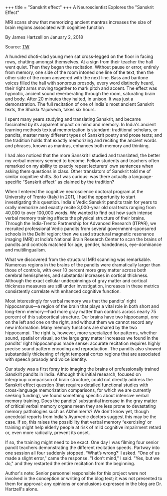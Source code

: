 +++
title = "Sanskrit effect"
+++
A Neuroscientist Explores the "Sanskrit Effect"

MRI scans show that memorizing ancient mantras increases the size of brain regions associated with cognitive function 

By James Hartzell on January 2, 2018

Source: [TW](https://blogs.scientificamerican.com/observations/a-neuroscientist-explores-the-sanskrit-effect/)

A hundred dhoti-clad young men sat cross-legged on the floor in facing rows, chatting amongst themselves. At a sign from their teacher the hall went quiet. Then they began the recitation. Without pause or error, entirely from memory, one side of the room intoned one line of the text, then the other side of the room answered with the next line. Bass and baritone voices filled the hall with sonorous prosody, every word distinctly heard, their right arms moving together to mark pitch and accent. The effect was hypnotic, ancient sound reverberating through the room, saturating brain and body. After 20 minutes they halted, in unison. It was just a demonstration. The full recitation of one of India´s most ancient Sanskrit texts, the Shukla Yajurveda, takes six hours.

I spent many years studying and translating Sanskrit, and became fascinated by its apparent impact on mind and memory. In India's ancient learning methods textual memorization is standard: traditional scholars, or pandits, master many different types of Sanskrit poetry and prose texts; and the tradition holds that exactly memorizing and reciting the ancient words and phrases, known as mantras, enhances both memory and thinking.

I had also noticed that the more Sanskrit I studied and translated, the better my verbal memory seemed to become. Fellow students and teachers often remarked on my ability to exactly repeat lecturers’ own sentences when asking them questions in class. Other translators of Sanskrit told me of similar cognitive shifts. So I was curious: was there actually a language-specific “Sanskrit effect” as claimed by the tradition?

When I entered the cognitive neuroscience doctoral program at the University of Trento (Italy) in 2011, I had the opportunity to start investigating this question. India's Vedic Sanskrit pandits train for years to orally memorize and exactly recite 3,000-year old oral texts ranging from 40,000 to over 100,000 words. We wanted to find out how such intense verbal memory training affects the physical structure of their brains. Through the India-Trento Partnership for Advanced Research (ITPAR), we recruited professional Vedic pandits from several government-sponsored schools in the Delhi region; then we used structural magnetic resonance imaging (MRI) at India’s National Brain Research Center to scan the brains of pandits and controls matched for age, gender, handedness, eye-dominance and multilingualism.

What we discovered from the structural MRI scanning was remarkable. Numerous regions in the brains of the pandits were dramatically larger than those of controls, with over 10 percent more grey matter across both cerebral hemispheres, and substantial increases in cortical thickness. Although the exact cellular underpinnings of gray matter and cortical thickness measures are still under investigation, increases in these metrics consistently correlate with enhanced cognitive function.

Most interestingly for verbal memory was that the pandits' right hippocampus—a region of the brain that plays a vital role in both short and long-term memory—had more gray matter than controls across nearly 75 percent of this subcortical structure. Our brains have two hippocampi, one on the left and one on the right, and without them we cannot record any new information. Many memory functions are shared by the two hippocampi. The right is, however, more specialized for patterns, whether sound, spatial or visual, so the large gray matter increases we found in the pandits’ right hippocampus made sense: accurate recitation requires highly precise sound pattern encoding and reproduction. The pandits also showed substantially thickening of right temporal cortex regions that are associated with speech prosody and voice identity.

Our study was a first foray into imaging the brains of professionally trained Sanskrit pandits in India. Although this initial research, focused on intergroup comparison of brain structure, could not directly address the Sanskrit effect question (that requires detailed functional studies with cross-language memorization comparisons, for which we are currently seeking funding), we found something specific about intensive verbal memory training. Does the pandits’ substantial increase in the gray matter of critical verbal memory organs mean they are less prone to devastating memory pathologies such as Alzheimer's? We don't know yet, though anecdotal reports from India's Ayurvedic doctors suggest this may be the case. If so, this raises the possibility that verbal memory “exercising‘ or training might help elderly people at risk of mild cognitive impairment retard or, even more radically, prevent its onset.

If so, the training might need to be exact. One day I was filming four senior pandit teachers demonstrating the different recitation speeds. Partway into one session all four suddenly stopped. “What’s wrong?‘ I asked. “One of us made a slight error," came the response. "I don’t mind," I said. "Yes, but we do," and they restarted the entire recitation from the beginning. 

Author's note: Senior personnel responsible for this project were not involved in the conception or writing of the blog text; it was not presented to them for approval; any opinions or conclusions expressed in the blog are Dr. Hartzell's alone.